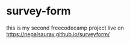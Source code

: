 # survey-form
this is my second freecodecamp project 
live on
https://nepalsaurav.github.io/surveyform/
